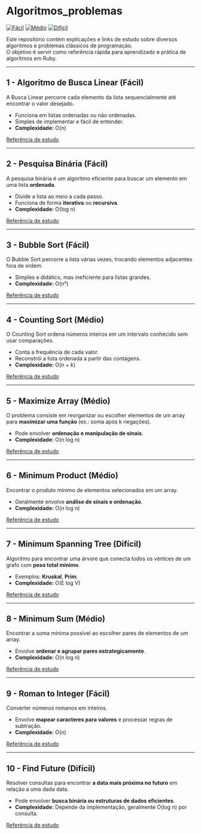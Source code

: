 # Algoritmos_problemas

[![Fácil](https://img.shields.io/badge/Fácil-✔️-brightgreen)](#)
[![Médio](https://img.shields.io/badge/Médio-✔️-yellow)](#)
[![Difícil](https://img.shields.io/badge/Difícil-✔️-red)](#)

Este repositório contém explicações e links de estudo sobre diversos algoritmos e problemas clássicos de programação.  
O objetivo é servir como referência rápida para aprendizado e prática de algoritmos em Ruby.

---

## 1 - Algoritmo de Busca Linear (Fácil)

A Busca Linear percorre cada elemento da lista sequencialmente até encontrar o valor desejado.

- Funciona em listas ordenadas ou não ordenadas.  
- Simples de implementar e fácil de entender.  
- **Complexidade:** O(n)

[Referência de estudo](https://www.geeksforgeeks.org/dsa/linear-search/)

---

## 2 - Pesquisa Binária (Fácil)

A pesquisa binária é um algoritmo eficiente para buscar um elemento em uma lista **ordenada**.  

- Divide a lista ao meio a cada passo.  
- Funciona de forma **iterativa** ou **recursiva**.  
- **Complexidade:** O(log n)

[Referência de estudo](https://www.geeksforgeeks.org/dsa/binary-search/)

---

## 3 - Bubble Sort (Fácil)

O Bubble Sort percorre a lista várias vezes, trocando elementos adjacentes fora de ordem.  

- Simples e didático, mas ineficiente para listas grandes.  
- **Complexidade:** O(n²)

[Referência de estudo](https://www.geeksforgeeks.org/dsa/bubble-sort-algorithm/)

---

## 4 - Counting Sort (Médio)

O Counting Sort ordena números inteiros em um intervalo conhecido sem usar comparações.  

- Conta a frequência de cada valor.  
- Reconstrói a lista ordenada a partir das contagens.  
- **Complexidade:** O(n + k)

[Referência de estudo](https://www.geeksforgeeks.org/dsa/counting-sort/)

---

## 5 - Maximize Array (Médio)

O problema consiste em reorganizar ou escolher elementos de um array para **maximizar uma função** (ex.: soma após k negações).  

- Pode envolver **ordenação e manipulação de sinais**.  
- **Complexidade:** O(n log n)  

[Referência de estudo](https://www.geeksforgeeks.org/dsa/maximize-array-sum-after-k-negations-using-sorting/)

---

## 6 - Minimum Product (Médio)

Encontrar o produto mínimo de elementos selecionados em um array.  

- Geralmente envolve **análise de sinais e ordenação**.  
- **Complexidade:** O(n log n)  

[Referência de estudo](https://www.geeksforgeeks.org/dsa/minimum-product-subset-array/)

---

## 7 - Minimum Spanning Tree (Difícil)

Algoritmo para encontrar uma árvore que conecta todos os vértices de um grafo com **peso total mínimo**.  

- Exemplos: **Kruskal**, **Prim**.  
- **Complexidade:** O(E log V)  

[Referência de estudo](https://www.geeksforgeeks.org/dsa/problem-solving-minimum-spanning-trees-kruskals-prims/)

---

## 8 - Minimum Sum (Médio)

Encontrar a soma mínima possível ao escolher pares de elementos de um array.  

- Envolve **ordenar e agrupar pares estrategicamente**.  
- **Complexidade:** O(n log n)  

[Referência de estudo](https://www.geeksforgeeks.org/dsa/minimum-sum-choosing-minimum-pairs-array/)

---

## 9 - Roman to Integer (Fácil)

Converter números romanos em inteiros.  

- Envolve **mapear caracteres para valores** e processar regras de subtração.  
- **Complexidade:** O(n)  

[Referência de estudo](https://leetcode.com/problems/roman-to-integer/description/)

---

## 10 - Find Future (Difícil)

Resolver consultas para encontrar **a data mais próxima no futuro** em relação a uma dada data.  

- Pode envolver **busca binária ou estruturas de dados eficientes**.  
- **Complexidade:** Depende da implementação, geralmente O(log n) por consulta.  

[Referência de estudo](https://www.geeksforgeeks.org/dsa/queries-to-find-the-future-closest-date/)

